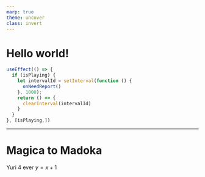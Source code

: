 ```yaml
---
marp: true
theme: uncover
class: invert
---
```


# Hello world!
```typescript
useEffect(() => {
  if (isPlaying) {
    let intervalId = setInterval(function () {
      onNeedReport()
    }, 1000);
    return () => {
      clearInterval(intervalId)
    }
  }
}, [isPlaying,])
```
---

# Magica to Madoka
Yuri 4 ever
$y=x+1$

